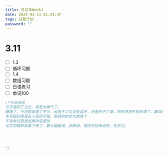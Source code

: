 ```yaml
---
title: 日记本Week1
date: 2024-03-11 01:24:47
tags: 日程计划
password: ""
---
```


#  3.11

- [ ] 1.3
- [ ] 循环习题
- [ ] 1.4
- [ ] 数组习题
- [ ] 日语练习
- [ ] 单词100

```c++
/*今日总结
今日遇到三沙比，真是太晦气了。
睡晚了，今日题目做了不少，但由于工位没有蓝牙，还是听不了课，明天得用手机听课了，戴耳机又太明显，唉，没字幕真的有点麻烦啊。
多邻国的英语五十音还不错，但其他的也太那啥了
不背单词真是经典的滚雪球
论文初稿修改案下来了，要大幅删减，好麻烦，等回学校再说吧，先学习。




*/
```

